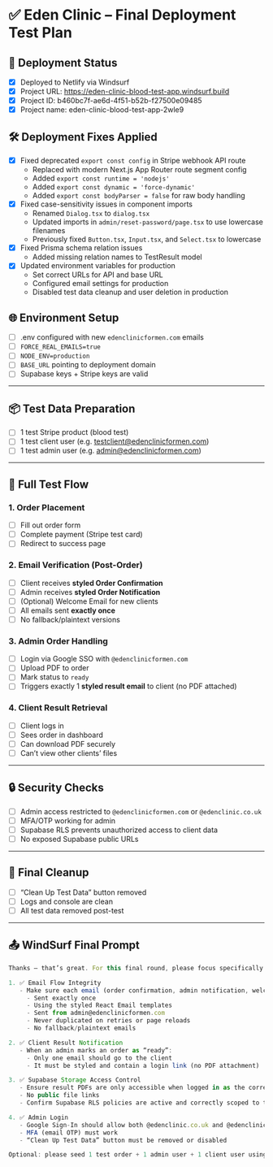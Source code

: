 # ✅ Eden Clinic – Final Deployment Test Plan

## 🚀 Deployment Status

- [x] Deployed to Netlify via Windsurf
- [x] Project URL: https://eden-clinic-blood-test-app.windsurf.build
- [x] Project ID: b460bc7f-ae6d-4f51-b52b-f27500e09485
- [x] Project name: eden-clinic-blood-test-app-2wle9

## 🛠️ Deployment Fixes Applied

- [x] Fixed deprecated `export const config` in Stripe webhook API route
  - Replaced with modern Next.js App Router route segment config
  - Added `export const runtime = 'nodejs'`
  - Added `export const dynamic = 'force-dynamic'`
  - Added `export const bodyParser = false` for raw body handling
- [x] Fixed case-sensitivity issues in component imports
  - Renamed `Dialog.tsx` to `dialog.tsx`
  - Updated imports in `admin/reset-password/page.tsx` to use lowercase filenames
  - Previously fixed `Button.tsx`, `Input.tsx`, and `Select.tsx` to lowercase
- [x] Fixed Prisma schema relation issues
  - Added missing relation names to TestResult model
- [x] Updated environment variables for production
  - Set correct URLs for API and base URL
  - Configured email settings for production
  - Disabled test data cleanup and user deletion in production

## 🌐 Environment Setup

- [ ] .env configured with new `edenclinicformen.com` emails
- [ ] `FORCE_REAL_EMAILS=true`
- [ ] `NODE_ENV=production`
- [ ] `BASE_URL` pointing to deployment domain
- [ ] Supabase keys + Stripe keys are valid

---

## 📦 Test Data Preparation

- [ ] 1 test Stripe product (blood test)
- [ ] 1 test client user (e.g. testclient@edenclinicformen.com)
- [ ] 1 test admin user (e.g. admin@edenclinicformen.com)

---

## 🧪 Full Test Flow

### 1. Order Placement

- [ ] Fill out order form
- [ ] Complete payment (Stripe test card)
- [ ] Redirect to success page

### 2. Email Verification (Post-Order)

- [ ] Client receives **styled Order Confirmation**
- [ ] Admin receives **styled Order Notification**
- [ ] (Optional) Welcome Email for new clients
- [ ] All emails sent **exactly once**
- [ ] No fallback/plaintext versions

### 3. Admin Order Handling

- [ ] Login via Google SSO with `@edenclinicformen.com`
- [ ] Upload PDF to order
- [ ] Mark status to `ready`
- [ ] Triggers exactly 1 **styled result email** to client (no PDF attached)

### 4. Client Result Retrieval

- [ ] Client logs in
- [ ] Sees order in dashboard
- [ ] Can download PDF securely
- [ ] Can’t view other clients’ files

---

## 🔒 Security Checks

- [ ] Admin access restricted to `@edenclinicformen.com` or `@edenclinic.co.uk`
- [ ] MFA/OTP working for admin
- [ ] Supabase RLS prevents unauthorized access to client data
- [ ] No exposed Supabase public URLs

---

## 🧹 Final Cleanup

- [ ] “Clean Up Test Data” button removed
- [ ] Logs and console are clean
- [ ] All test data removed post-test

---

## 📤 WindSurf Final Prompt

```ts
Thanks — that’s great. For this final round, please focus specifically on:

1. ✅ Email Flow Integrity
   - Make sure each email (order confirmation, admin notification, welcome, and result-ready) is:
     - Sent exactly once
     - Using the styled React Email templates
     - Sent from admin@edenclinicformen.com
     - Never duplicated on retries or page reloads
     - No fallback/plaintext emails

2. ✅ Client Result Notification
   - When an admin marks an order as “ready”:
     - Only one email should go to the client
     - It must be styled and contain a login link (no PDF attachment)

3. ✅ Supabase Storage Access Control
   - Ensure result PDFs are only accessible when logged in as the correct user
   - No public file links
   - Confirm Supabase RLS policies are active and correctly scoped to the user's UID

4. ✅ Admin Login
   - Google Sign-In should allow both @edenclinic.co.uk and @edenclinicformen.com
   - MFA (email OTP) must work
   - “Clean Up Test Data” button must be removed or disabled

Optional: please seed 1 test order + 1 admin user + 1 client user using edenclinicformen.com domain so I can run through the UI manually before going live.
```
